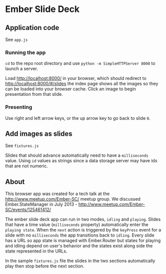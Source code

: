 # Ember Slide Deck

## Application code

See `app.js`

### Running the app

`cd` to the repo root directory and use `python -m SimpleHTTPServer 8000` to launch a server.

Load <http://localhost:8000/> in your browser, which should redirect to <http://localhost:8000/#/slides> the index page shows all the images so they can be loaded into your browser cache. Click an image to begin presentation from that slide.

### Presenting

Use right and left arrow keys, or the up arrow key to go back to slide `0`.

## Add images as slides

See `fixtures.js`

Slides that should advance automatically need to have a `milliseconds` value. Using `id` values as strings since a data storage server may have ids that are not numeric.

## About

This browser app was created for a tech talk at the <http://www.meetup.com/Ember-SC/> meetup group. We discussed Ember.StateManager in July 2013 - http://www.meetup.com/Ember-SC/events/125461412/

The ember slide deck app can run in two modes, `idling` and `playing`. Slides that have a time value (`milliseconds` property) automatically enter the `playing state`. When the `next` action is triggered by the `keyPress` event for a slide with no `milliseconds` the app transitions back to `idling`. Every slide has a URL so app state is managed with Ember.Router but states for playing and idling depend on user's behavior and the states exist along side the state represented in the URLs.

In the sample `fixtures.js` file the slides in the two sections automatically play then stop before the next section.